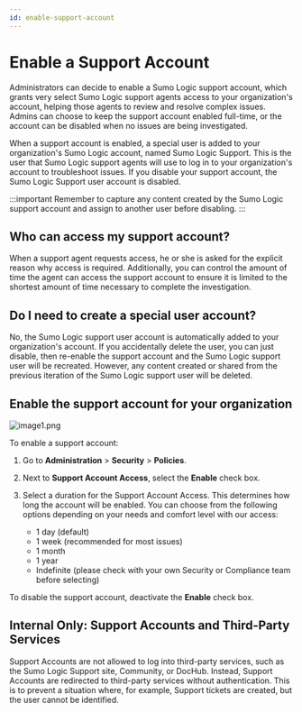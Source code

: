 ```yaml
---
id: enable-support-account
---
```


# Enable a Support Account

Administrators can decide to enable a Sumo Logic support account, which grants very select Sumo Logic support agents access to your organization's account, helping those agents to review and resolve complex issues. Admins can choose to keep the support account enabled full-time, or the account can be disabled when no issues are being investigated.

When a support account is enabled, a special user is added to your organization's Sumo Logic account, named Sumo Logic Support. This is the user that Sumo Logic support agents will use to log in to your organization's account to troubleshoot issues. If you disable your support account, the Sumo Logic Support user account is disabled.

:::important
Remember to capture any content created by the Sumo Logic support account and assign to another user before disabling.
:::

## Who can access my support account? 

When a support agent requests access, he or she is asked for the
explicit reason why access is required. Additionally, you can control
the amount of time the agent can access the support account to ensure it
is limited to the shortest amount of time necessary to complete the
investigation.

## Do I need to create a special user account? 

No, the Sumo Logic support user account is automatically added to your
organization's account. If you accidentally delete the user, you can
just disable, then re-enable the support account and the Sumo Logic
support user will be recreated. However, any content created or shared
from the previous iteration of the Sumo Logic support user will be
deleted.

## Enable the support account for your organization

![image1.png](../static/img/Security/Enable-a-Support-Account/enable-support1.png)

To enable a support account:

1. Go to **Administration** \> **Security** \> **Policies**.

1. Next to **Support Account Access**, select the **Enable** check box.

1. Select a duration for the Support Account Access. This determines how long the account will be enabled. You can choose from the following options depending on your needs and comfort level with our access:

    * 1 day (default)
    * 1 week (recommended for most issues)
    * 1 month
    * 1 year
    * Indefinite (please check with your own Security or Compliance team before selecting)

To disable the support account, deactivate the **Enable** check box. 

## Internal Only: Support Accounts and Third-Party Services

Support Accounts are not allowed to log into third-party services, such as the Sumo Logic Support site, Community, or DocHub. Instead, Support Accounts are redirected to third-party services without authentication. This is to prevent a situation where, for example, Support tickets are created, but the user cannot be identified.
